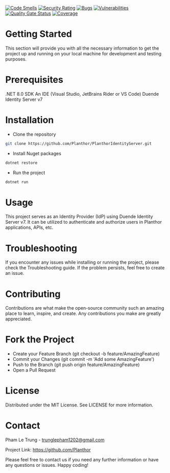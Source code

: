 
[![Code Smells](https://sonarcloud.io/api/project_badges/measure?project=Planthor_PlanthorIdentityServer&metric=code_smells)](https://sonarcloud.io/summary/new_code?id=Planthor_PlanthorIdentityServer)
[![Security Rating](https://sonarcloud.io/api/project_badges/measure?project=Planthor_PlanthorIdentityServer&metric=security_rating)](https://sonarcloud.io/summary/new_code?id=Planthor_PlanthorIdentityServer)
[![Bugs](https://sonarcloud.io/api/project_badges/measure?project=Planthor_PlanthorIdentityServer&metric=bugs)](https://sonarcloud.io/summary/new_code?id=Planthor_PlanthorIdentityServer)
[![Vulnerabilities](https://sonarcloud.io/api/project_badges/measure?project=Planthor_PlanthorIdentityServer&metric=vulnerabilities)](https://sonarcloud.io/summary/new_code?id=Planthor_PlanthorIdentityServer)
[![Quality Gate Status](https://sonarcloud.io/api/project_badges/measure?project=Planthor_PlanthorIdentityServer&metric=alert_status)](https://sonarcloud.io/summary/new_code?id=Planthor_PlanthorIdentityServer)
[![Coverage](https://sonarcloud.io/api/project_badges/measure?project=Planthor_PlanthorIdentityServer&metric=coverage)](https://sonarcloud.io/summary/new_code?id=Planthor_PlanthorIdentityServer)

# Getting Started

This section will provide you with all the necessary information to get the project up and running on your local machine for development and testing purposes.

# Prerequisites

.NET 8.0 SDK
An IDE (Visual Studio, JetBrains Rider or VS Code)
Duende Identity Server v7

# Installation

- Clone the repository

```sh
git clone https://github.com/Planthor/PlanthorIdentityServer.git
```

- Install Nuget packages

```sh
dotnet restore
```

- Run the project

```sh
dotnet run
```

# Usage
This project serves as an Identity Provider (IdP) using Duende Identity Server v7. It can be utilized to authenticate and authorize users in Planthor applications, APIs, etc.

# Troubleshooting
If you encounter any issues while installing or running the project, please check the Troubleshooting guide. If the problem persists, feel free to create an issue.

# Contributing
Contributions are what make the open-source community such an amazing place to learn, inspire, and create. Any contributions you make are greatly appreciated.


# Fork the Project

- Create your Feature Branch (git checkout -b feature/AmazingFeature)
- Commit your Changes (git commit -m 'Add some AmazingFeature')
- Push to the Branch (git push origin feature/AmazingFeature)
- Open a Pull Request


# License
Distributed under the MIT License. See LICENSE for more information.


# Contact
Pham Le Trung - trunglepham1202@gmail.com

Project Link: https://github.com/Planthor

Please feel free to contact us if you need any further information or have any questions or issues. Happy coding!
